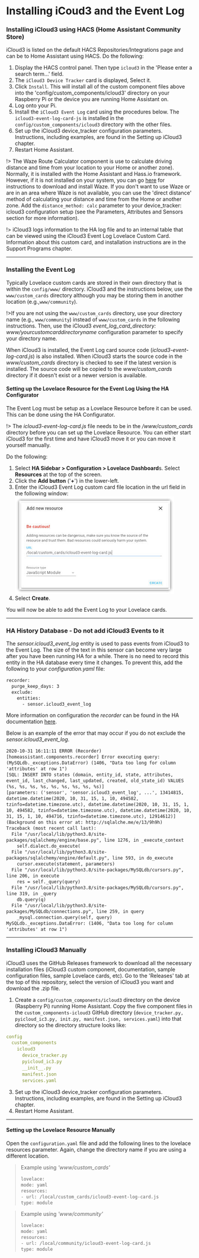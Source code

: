 # Installing iCoud3 and the Event Log



### Installing iCloud3 using HACS (Home Assistant Community Store)

iCloud3 is listed on the default HACS Repositories/Integrations page and can be to Home Assistant using HACS. Do the following:

1. Display the HACS control panel. Then type `icloud3` in the 'Please enter a search term...' field.
2. The `iCloud3 Device Tracker` card is displayed, Select it.
3. Click `Install`. This will install all of the custom component files above into the 'config/custom_components/icloud3' directory on your Raspberry Pi or the device you are running Home Assistant on.
4. Log onto your Pi.
5. Install the `iCloud3 Event Log` card using the procedures below. The `icloud3-event-log-card-js` is installed in the `config/custom_components/icloud3` directory with the other files.
6. Set up the iCloud3 device_tracker configuration parameters. Instructions, including examples, are found in the Setting up iCloud3 chapter.
7. Restart Home Assistant.

!> The Waze Route Calculator component is use to calculate driving distance and time from your location to your Home or another zone). Normally, it is installed with the Home Assistant and Hass.io framework. However, if it is not installed on your system, you can go [here](https://github.com/kovacsbalu/WazeRouteCalculator) for instructions to download and install Waze. If you don't want to use Waze or are in an area where Waze is not available, you can use the 'direct distance' method of calculating your distance and time from the Home or another zone. Add the `distance_method: calc` parameter to your device_tracker: icloud3 configuration setup (see the Parameters, Attributes and Sensors section for more information).

!> iCloud3 logs information to the HA log file and to an internal table that can be viewed using the iCloud3 Event Log Lovelace Custom Card. Information about this custom card, and installation instructions are in the Support Programs chapter.   



-----

### Installing the Event Log

Typically Lovelace custom cards are stored in their own directory that is within the `config/www/` directory. iCloud3 and the instructions below, use the `www/custom_cards` directory although you may be storing them in another location (e.g.,`www/community`). 

!>If you are not using the `www/custom_cards` directory, use your directory name (e.g., `www/community`) instead of `www/custom_cards` in the following instructions. Then, use the iCloud3 *event_log_card_directory: www/yourcustomcarddirectoryname* configuration parameter to specify your directory name.

When iCloud3 is installed, the Event Log card source code (*icloud3-event-log-card.js*) is also installed. When iCloud3 starts the source code in the *www/custom_cards* directory is checked to see if the latest version is installed. The source code will be copied to the *www/custom_cards* directory if it doesn't exist or a newer version is available.

#### Setting up the Lovelace Resource for the Event Log Using the HA Configurator

The Event Log must be setup as a Lovelace Resource before it can be used. This can be done using the HA Configurator. 

!> The *icloud3-event-log-card.js* file needs to be in the */www/custom_cards* directory before you can set up the Lovelace Resource. You can either start iCloud3 for the first time and have iCloud3 move it or you can move it yourself manually.

Do the following:

1. Select **HA Sidebar > Configuration > Lovelace Dashboard**s. Select **Resources** at the top of the screen.
2. Click the **Add button** ('**+**') in the lower-left.
3. Enter the iCloud3 Event Log custom card file location in the url field in the following window:   
   ![event_log](../images/evlog_add_resource.jpg)
4. Select **Create**.

You will now be able to add the Event Log to your Lovelace cards.  



-----

### HA History Database - Do not add iCloud3 Events to it

The *sensor.icloud3_event_log* entity is used to pass events from iCloud3 to the Event Log. The size of the text in this sensor can become very large after you have been running HA for a while. There is no need to record this entity in the HA database every time it changes. To prevent this, add the following to your *configuration.yaml* file:

```
recorder:
  purge_keep_days: 3
  exclude:
    entities:
      - sensor.icloud3_event_log
```

More information on configuration the *recorder* can be found in the HA documentation [here](https://www.home-assistant.io/integrations/recorder/).

Below is an example of the error that may occur if you do not exclude the *sensor.icloud3_event_log*.

```
2020-10-31 16:11:11 ERROR (Recorder) [homeassistant.components.recorder] Error executing query: (MySQLdb._exceptions.DataError) (1406, "Data too long for column 'attributes' at row 1")
[SQL: INSERT INTO states (domain, entity_id, state, attributes, event_id, last_changed, last_updated, created, old_state_id) VALUES (%s, %s, %s, %s, %s, %s, %s, %s, %s)]
[parameters: ('sensor', 'sensor.icloud3_event_log', ...', 13414815, datetime.datetime(2020, 10, 31, 15, 1, 10, 494582, tzinfo=datetime.timezone.utc), datetime.datetime(2020, 10, 31, 15, 1, 10, 494582, tzinfo=datetime.timezone.utc), datetime.datetime(2020, 10, 31, 15, 1, 10, 494716, tzinfo=datetime.timezone.utc), 12914612)]
(Background on this error at: http://sqlalche.me/e/13/9h9h)
Traceback (most recent call last):
  File "/usr/local/lib/python3.8/site-packages/sqlalchemy/engine/base.py", line 1276, in _execute_context
    self.dialect.do_execute(
  File "/usr/local/lib/python3.8/site-packages/sqlalchemy/engine/default.py", line 593, in do_execute
    cursor.execute(statement, parameters)
  File "/usr/local/lib/python3.8/site-packages/MySQLdb/cursors.py", line 206, in execute
    res = self._query(query)
  File "/usr/local/lib/python3.8/site-packages/MySQLdb/cursors.py", line 319, in _query
    db.query(q)
  File "/usr/local/lib/python3.8/site-packages/MySQLdb/connections.py", line 259, in query
    _mysql.connection.query(self, query)
MySQLdb._exceptions.DataError: (1406, "Data too long for column 'attributes' at row 1")
```



-----

### Installing iCloud3 Manually

iCloud3 uses the GitHub Releases framework to download all the necessary installation files (iCloud3 custom component, documentation, sample configuration files, sample Lovelace cards, etc). Go to the 'Releases' tab at the top of this repository, select the version of iCloud3 you want and download the .zip file. 

1. Create a `config/custom_components/icloud3` directory on the device (Raspberry Pi) running Home Assistant. Copy the five component files in the `custom_components-icloud3` GitHub directory (`device_tracker.py, pyicloud_ic3.py, init.py, manifest.json, services.yaml`)  into that directory so the directory structure looks like:

```yaml
config
  custom_components
    icloud3
      device_tracker.py
      pyicloud_ic3.py
      __init__.py
      manifest.json
      services.yaml
```

3. Set up the iCloud3 device_tracker configuration parameters. Instructions, including examples, are found in the Setting up iCloud3 chapter.
4. Restart Home Assistant.



-----

#### Setting up the Lovelace Resource Manually

Open the `configuration.yaml` file and add the following lines to the lovelace resources parameter. Again, change the directory name if you are using a different location.

>Example using *'www/custom_cards'*
>
>```
>lovelace:
>mode: yaml
>resources:
>- url: /local/custom_cards/icloud3-event-log-card.js
>type: module
>```

>Example using *'www/community'*
>
>```
>lovelace:
>mode: yaml
>resources:
>- url: /local/community/icloud3-event-log-card.js
>type: module
>```


